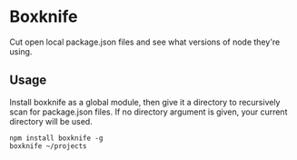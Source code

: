 # Boxknife

Cut open local package.json files and see what versions of node they're using.

## Usage

Install boxknife as a global module, then give it a directory to recursively scan
for package.json files. If no directory argument is given, your current directory
will be used.

```
npm install boxknife -g
boxknife ~/projects
```
